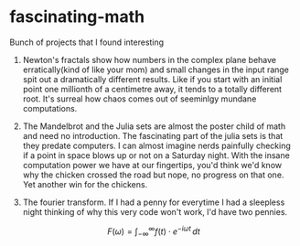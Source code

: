 # fascinating-math
Bunch of projects that I found interesting 
1) Newton's fractals show how numbers in the complex plane behave erratically(kind of like your mom) and small changes in the input range spit out a dramatically different results. Like if you start with an initial point one millionth of a centimetre away, it tends to a totally different root. It's surreal how chaos comes out of seeminlgy mundane computations.

2) The Mandelbrot and the Julia sets are almost the poster child of math and need no introduction. The fascinating part of the julia sets is that they predate computers. I can almost imagine nerds painfully checking if a point in space blows up or not on a Saturday night. With the insane computation power we have at our fingertips, you'd think we'd know why the chicken crossed the road but nope, no progress on that one. Yet another win for the chickens. 

3) The fourier transform. If I had a penny for everytime I had a sleepless night thinking of why this very code won't work, I'd have two pennies. 

$$
F(\omega) = \int_{-\infty}^{\infty} f(t) \cdot e^{-i\omega t} \, dt
$$


